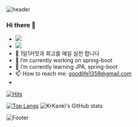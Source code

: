 ![header](https://capsule-render.vercel.app/api?type=wave&color=auto&height=300&section=header&text=KrKanki&fontSize=90)
### Hi there 👋

<!--
**KrKanki/KrKanki** is a ✨ _special_ ✨ repository because its `README.md` (this file) appears on your GitHub profile.

Here are some ideas to get you started:-->
- <a href="https://github.com/KrKanki"><img src="https://hits.seeyoufarm.com/api/count/incr/badge.svg?url=https%3A%2F%2Fgithub.com%2Fseondal&count_bg=%23000000&title_bg=%23000000&icon=github.svg&icon_color=%23E7E7E7&title=GitHub&edge_flat=false)"/></a>
- <a href="https://devlog.oopy.io/" target="_blank"><img src="https://img.shields.io/badge/Notion-000000?style=flat-square&logo=notion&logoColor=white"/></a>
- 🥇 1일1커밋과 회고를 매일 실천 합니다
- 🔭 I’m currently working on spring-boot
- 🌱 I’m currently learning JPA, spring-boot
- 📫 How to reach me: goodlife1359@gmail.com
- <div align=right>
	
 [![Hits](https://hits.seeyoufarm.com/api/count/incr/badge.svg?url=https%3A%2F%2Fgithub.com%2FKrKanki%2Fhit-counter&count_bg=%2379C83D&title_bg=%23555555&icon=&icon_color=%23E7E7E7&title=hits&edge_flat=false)](https://hits.seeyoufarm.com)
	
  </div>

[![Top Langs](https://github-readme-stats.vercel.app/api/top-langs/?username=KrKanki&layout=compact)](https://github.com/KrKanki/github-readme-stats)
![KrKanki's GitHub stats](https://github-readme-stats.vercel.app/api?username=KrKanki&show_icons=true&theme=radical)


![Footer](https://capsule-render.vercel.app/api?type=waving&color=auto&height=200&section=footer)

